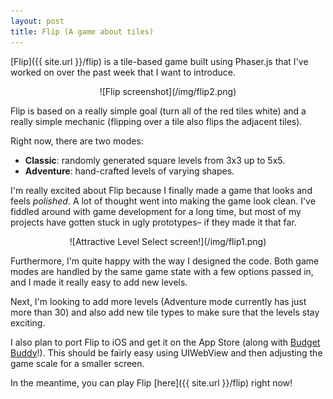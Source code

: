 ```yaml
---
layout: post
title: Flip (A game about tiles)
---
```


[Flip]({{ site.url }}/flip) is a tile-based game built using Phaser.js that I've worked on over the past week that I want to introduce.

<center>![Flip screenshot](/img/flip2.png)</center>

Flip is based on a really simple goal (turn all of the red tiles white) and a really simple mechanic (flipping over a tile also flips the adjacent tiles). 

Right now, there are two modes: 

* **Classic**: randomly generated square levels from 3x3 up to 5x5.
* **Adventure**: hand-crafted levels of varying shapes. 

I'm really excited about Flip because I finally made a game that looks and feels _polished_. A lot of thought went into making the game look clean. I've fiddled around with game development for a long time, but most of my projects have gotten stuck in ugly prototypes– if they made it that far.

<center>![Attractive Level Select screen!](/img/flip1.png)</center>

Furthermore, I'm quite happy with the way I designed the code. Both game modes are handled by the same game state with a few options passed in, and I made it really easy to add new levels.

Next, I'm looking to add more levels (Adventure mode currently has just more than 30) and also add new tile types to make sure that the levels stay exciting.

I also plan to port Flip to iOS and get it on the App Store (along with [Budget Buddy](https://github.com/ezig/CS50-final)!). This should be fairly easy using UIWebView and then adjusting the game scale for a smaller screen.

In the meantime, you can play Flip [here]({{ site.url }}/flip) right now!
